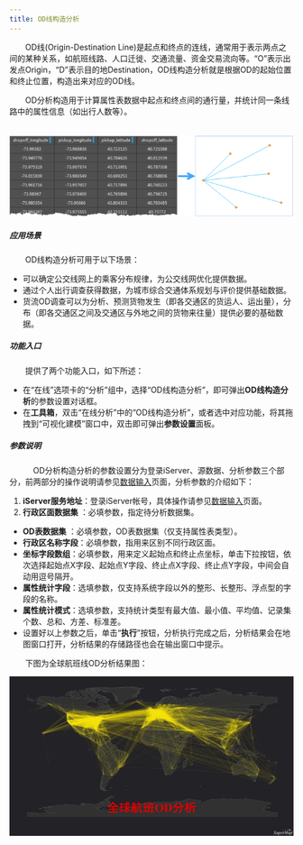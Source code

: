 ```yaml
---
title: OD线构造分析
---
```


　　OD线(Origin-Destination Line)是起点和终点的连线，通常用于表示两点之间的某种关系，如航班线路、人口迁徙、交通流量、资金交易流向等。“O”表示出发点Origin，“D”表示目的地Destination，OD线构造分析就是根据OD的起始位置和终止位置，构造出来对应的OD线。

　　OD分析构造用于计算属性表数据中起点和终点间的通行量，并统计同一条线路中的属性信息（如出行人数等）。

　　![](img/ODLine.png)


##### 应用场景

　　OD线构造分析可用于以下场景：

- 可以确定公交线网上的乘客分布规律，为公交线网优化提供数据。
- 通过个人出行调查获得数据，为城市综合交通体系规划与评价提供基础数据。
- 货流OD调查可以为分析、预测货物发生（即各交通区的货运人、运出量），分布（即各交通区之间及交通区与外地之间的货物来往量）提供必要的基础数据。

##### 功能入口

　　提供了两个功能入口，如下所述：

- 在“在线”选项卡的“分析”组中，选择“OD线构造分析”，即可弹出**OD线构造分析**的参数设置对话框。
- 在**工具箱**，双击“在线分析”中的“OD线构造分析”，或者选中对应功能，将其拖拽到“可视化建模”窗口中，双击即可弹出**参数设置**面板。

##### 参数说明

　　　OD分析构造分析的参数设置分为登录iServer、源数据、分析参数三个部分，前两部分的操作说明请参见[数据输入](DataInputType.html)页面，分析参数的介绍如下：

1. **iServer服务地址**：登录iServer帐号，具体操作请参见[数据输入](DataInputType.html)页面。
2. **行政区面数据集** ：必填参数，指定待分析数据集。
- **OD表数据集** ：必填参数，OD表数据集（仅支持属性表类型）。
- **行政区名称字段**：必填参数，指用来区别不同行政区面。
- **坐标字段数组**：必填参数，用来定义起始点和终止点坐标，单击下拉按钮，依次选择起始点X字段、起始点Y字段、终止点X字段、终止点Y字段，中间会自动用逗号隔开。
- **属性统计字段**：选填参数，仅支持系统字段以外的整形、长整形、浮点型的字段的名称。
- **属性统计模式**：选填参数，支持统计类型有最大值、最小值、平均值、记录集个数、总和、方差、标准差。
- 设置好以上参数之后，单击“**执行**”按钮，分析执行完成之后，分析结果会在地图窗口打开，分析结果的存储路径也会在输出窗口中提示。

　　下图为全球航班线OD分析结果图：

  ![](img/ODLineResult1.png)

